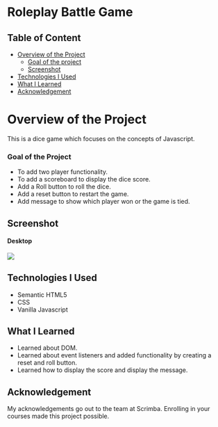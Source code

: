 # Roleplay Battle Game

## Table of Content

 * [Overview of the Project](#overview-of-the-project)
      * [Goal of the project](#goal-of-the-project)
      * [Screenshot](#screenshot)
 * [Technologies I Used](#technologies-i-used)
 * [What I Learned](#what-i-learned) 
 * [Acknowledgement](#acknowledgement)

# Overview of the Project
This is a dice game which focuses on the concepts of Javascript. 

### Goal of the Project
* To add two player functionality.
* To add a scoreboard to display the dice score.
* Add a Roll button to roll the dice.
* Add a reset button to restart the game.
* Add message to show which player won or the game is tied.

## Screenshot

#### Desktop

![](./images/passwordgeneratordesktop.png)


## Technologies I Used
* Semantic HTML5
* CSS
* Vanilla Javascript

## What I Learned
* Learned about DOM.
* Learned about event listeners and added functionality by creating a reset and roll button.
* Learned how to display the score and display the message.

## Acknowledgement
   My acknowledgements go out to the team at Scrimba. Enrolling in your courses made this project possible.
